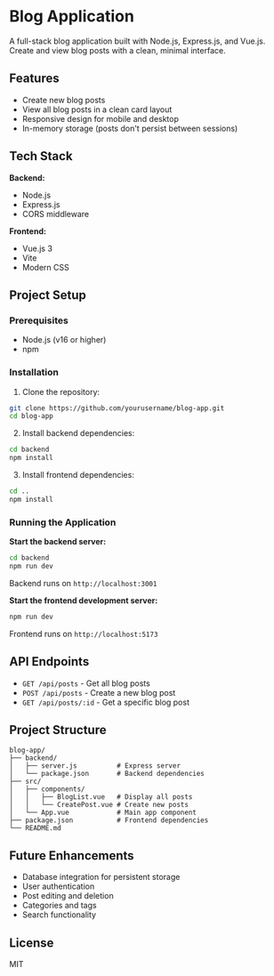 # Blog Application

A full-stack blog application built with Node.js, Express.js, and Vue.js. Create and view blog posts with a clean, minimal interface.

## Features

- Create new blog posts
- View all blog posts in a clean card layout
- Responsive design for mobile and desktop
- In-memory storage (posts don't persist between sessions)

## Tech Stack

**Backend:**
- Node.js
- Express.js
- CORS middleware

**Frontend:**
- Vue.js 3
- Vite
- Modern CSS

## Project Setup

### Prerequisites
- Node.js (v16 or higher)
- npm

### Installation

1. Clone the repository:
```bash
git clone https://github.com/yourusername/blog-app.git
cd blog-app
```

2. Install backend dependencies:
```bash
cd backend
npm install
```

3. Install frontend dependencies:
```bash
cd ..
npm install
```

### Running the Application

**Start the backend server:**
```bash
cd backend
npm run dev
```
Backend runs on `http://localhost:3001`

**Start the frontend development server:**
```bash
npm run dev
```
Frontend runs on `http://localhost:5173`

## API Endpoints

- `GET /api/posts` - Get all blog posts
- `POST /api/posts` - Create a new blog post
- `GET /api/posts/:id` - Get a specific blog post

## Project Structure

```
blog-app/
├── backend/
│   ├── server.js          # Express server
│   └── package.json       # Backend dependencies
├── src/
│   ├── components/
│   │   ├── BlogList.vue   # Display all posts
│   │   └── CreatePost.vue # Create new posts
│   └── App.vue            # Main app component
├── package.json           # Frontend dependencies
└── README.md
```

## Future Enhancements

- Database integration for persistent storage
- User authentication
- Post editing and deletion
- Categories and tags
- Search functionality

## License

MIT
